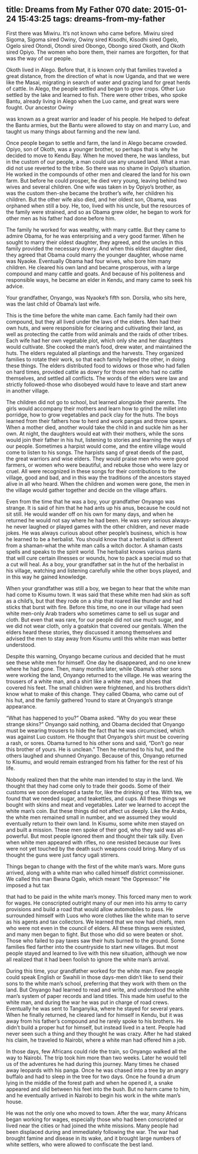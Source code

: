 title: Dreams from My Father 070
date: 2015-01-24 15:43:25
tags: dreams-from-my-father
---

First there was Miwiru. It’s not known who came before. Miwiru sired Sigoma, Sigoma sired Owiny, Owiny sired Kisodhi, Kisodhi sired Ogelo, Ogelo sired Otondi, Otondi sired Obongo, Obongo sired Okoth, and Okoth sired Opiyo. The women who bore them, their names are forgotten, for that was the way of our people.

Okoth lived in Alego. Before that, it is known only that families traveled a great distance, from the direction of what is now Uganda, and that we were like the Masai, migrating in search of water and grazing land for great herds of cattle. In Alego, the people settled and began to grow crops. Other Luo settled by the lake and learned to fish. There were other tribes, who spoke Bantu, already living in Alego when the Luo came, and great wars were fought. Our ancestor Owiny

was known as a great warrior and leader of his people. He helped to defeat the Bantu armies, but the Bantu were allowed to stay on and marry Luo, and taught us many things about farming and the new land.

Once people began to settle and farm, the land in Alego became crowded. Opiyo, son of Okoth, was a younger brother, so perhaps that is why he decided to move to Kendu Bay. When he moved there, he was landless, but in the custom of our people, a man could use any unused land. What a man did not use reverted to the tribe. So there was no shame in Opiyo’s situation. He worked in the compounds of other men and cleared the land for his own farm. But before he could prosper, he died very young, leaving behind two wives and several children. One wife was taken in by Opiyo’s brother, as was the custom then-she became the brother’s wife, her children his children. But the other wife also died, and her oldest son, Obama, was orphaned when still a boy. He, too, lived with his uncle, but the resources of the family were strained, and so as Obama grew older, he began to work for other men as his father had done before him.

The family he worked for was wealthy, with many cattle. But they came to admire Obama, for he was enterprising and a very good farmer. When he sought to marry their oldest daughter, they agreed, and the uncles in this family provided the necessary dowry. And when this eldest daughter died, they agreed that Obama could marry the younger daughter, whose name was Nyaoke. Eventually Obama had four wives, who bore him many children. He cleared his own land and became prosperous, with a large compound and many cattle and goats. And because of his politeness and responsible ways, he became an elder in Kendu, and many came to seek his advice.

Your grandfather, Onyango, was Nyaoke’s fifth son. Dorsila, who sits here, was the last child of Obama’s last wife.

This is the time before the white man came. Each family had their own compound, but they all lived under the laws of the elders. Men had their own huts, and were responsible for clearing and cultivating their land, as well as protecting the cattle from wild animals and the raids of other tribes. Each wife had her own vegetable plot, which only she and her daughters would cultivate. She cooked the man’s food, drew water, and maintained the huts. The elders regulated all plantings and the harvests. They organized families to rotate their work, so that each family helped the other, in doing these things. The elders distributed food to widows or those who had fallen on hard times, provided cattle as dowry for those men who had no cattle themselves, and settled all conflicts. The words of the elders were law and strictly followed-those who disobeyed would have to leave and start anew in another village.

The children did not go to school, but learned alongside their parents. The girls would accompany their mothers and learn how to grind the millet into porridge, how to grow vegetables and pack clay for the huts. The boys learned from their fathers how to herd and work pangas and throw spears. When a mother died, another would take the child in and suckle him as her own. At night, the daughters would eat with their mothers, while the sons would join their father in his hut, listening to stories and learning the ways of our people. Sometimes a harpist would come, and the entire village would come to listen to his songs. The harpists sang of great deeds of the past, the great warriors and wise elders. They would praise men who were good farmers, or women who were beautiful, and rebuke those who were lazy or cruel. All were recognized in these songs for their contributions to the village, good and bad, and in this way the traditions of the ancestors stayed alive in all who heard. When the children and women were gone, the men in the village would gather together and decide on the village affairs.

Even from the time that he was a boy, your grandfather Onyango was strange. It is said of him that he had ants up his anus, because he could not sit still. He would wander off on his own for many days, and when he returned he would not say where he had been. He was very serious always-he never laughed or played games with the other children, and never made jokes. He was always curious about other people’s business, which is how he learned to be a herbalist. You should know that a herbalist is different from a shaman-what the white man calls a witch doctor. A shaman casts spells and speaks to the spirit world. The herbalist knows various plants that will cure certain illnesses or wounds, how to pack a special mud so that a cut will heal. As a boy, your grandfather sat in the hut of the herbalist in his village, watching and listening carefully while the other boys played, and in this way he gained knowledge.

When your grandfather was still a boy, we began to hear that the white man had come to Kisumu town. It was said that these white men had skin as soft as a child’s, but that they rode on a ship that roared like thunder and had sticks that burst with fire. Before this time, no one in our village had seen white men-only Arab traders who sometimes came to sell us sugar and cloth. But even that was rare, for our people did not use much sugar, and we did not wear cloth, only a goatskin that covered our genitals. When the elders heard these stories, they discussed it among themselves and advised the men to stay away from Kisumu until this white man was better understood.

Despite this warning, Onyango became curious and decided that he must see these white men for himself. One day he disappeared, and no one knew where he had gone. Then, many months later, while Obama’s other sons were working the land, Onyango returned to the village. He was wearing the trousers of a white man, and a shirt like a white man, and shoes that covered his feet. The small children were frightened, and his brothers didn’t know what to make of this change. They called Obama, who came out of his hut, and the family gathered ’round to stare at Onyango’s strange appearance.

“What has happened to you?” Obama asked. “Why do you wear these strange skins?” Onyango said nothing, and Obama decided that Onyango must be wearing trousers to hide the fact that he was circumcised, which was against Luo custom. He thought that Onyango’s shirt must be covering a rash, or sores. Obama turned to his other sons and said, “Don’t go near this brother of yours. He is unclean.” Then he returned to his hut, and the others laughed and shunned Onyango. Because of this, Onyango returned to Kisumu, and would remain estranged from his father for the rest of his life.

Nobody realized then that the white man intended to stay in the land. We thought that they had come only to trade their goods. Some of their customs we soon developed a taste for, like the drinking of tea. With tea, we found that we needed sugar, and teakettles, and cups. All these things we bought with skins and meat and vegetables. Later we learned to accept the white man’s coin. But these things did not affect us deeply. Like the Arabs, the white men remained small in number, and we assumed they would eventually return to their own land. In Kisumu, some white men stayed on and built a mission. These men spoke of their god, who they said was all-powerful. But most people ignored them and thought their talk silly. Even when white men appeared with rifles, no one resisted because our lives were not yet touched by the death such weapons could bring. Many of us thought the guns were just fancy ugali stirrers.

Things began to change with the first of the white man’s wars. More guns arrived, along with a white man who called himself district commissioner. We called this man Bwana Ogalo, which meant “the Oppressor.” He imposed a hut tax

that had to be paid in the white man’s money. This forced many men to work for wages. He conscripted outright many of our men into his army to carry provisions and build a road that would allow automobiles to pass. He surrounded himself with Luos who wore clothes like the white man to serve as his agents and tax collectors. We learned that we now had chiefs, men who were not even in the council of elders. All these things were resisted, and many men began to fight. But those who did so were beaten or shot. Those who failed to pay taxes saw their huts burned to the ground. Some families fled farther into the countryside to start new villages. But most people stayed and learned to live with this new situation, although we now all realized that it had been foolish to ignore the white man’s arrival.

During this time, your grandfather worked for the white man. Few people could speak English or Swahili in those days-men didn’t like to send their sons to the white man’s school, preferring that they work with them on the land. But Onyango had learned to read and write, and understood the white man’s system of paper records and land titles. This made him useful to the white man, and during the war he was put in charge of road crews. Eventually he was sent to Tanganyika, where he stayed for several years. When he finally returned, he cleared land for himself in Kendu, but it was away from his father’s compound and he rarely spoke to his brothers. He didn’t build a proper hut for himself, but instead lived in a tent. People had never seen such a thing and they thought he was crazy. After he had staked his claim, he traveled to Nairobi, where a white man had offered him a job.

In those days, few Africans could ride the train, so Onyango walked all the way to Nairobi. The trip took him more than two weeks. Later he would tell us of the adventures he had during this journey. Many times he chased away leopards with his panga. Once he was chased into a tree by an angry buffalo and had to sleep in the tree for two days. Once he found a drum lying in the middle of the forest path and when he opened it, a snake appeared and slid between his feet into the bush. But no harm came to him, and he eventually arrived in Nairobi to begin his work in the white man’s house.

He was not the only one who moved to town. After the war, many Africans began working for wages, especially those who had been conscripted or lived near the cities or had joined the white missions. Many people had been displaced during and immediately following the war. The war had brought famine and disease in its wake, and it brought large numbers of white settlers, who were allowed to confiscate the best land.

